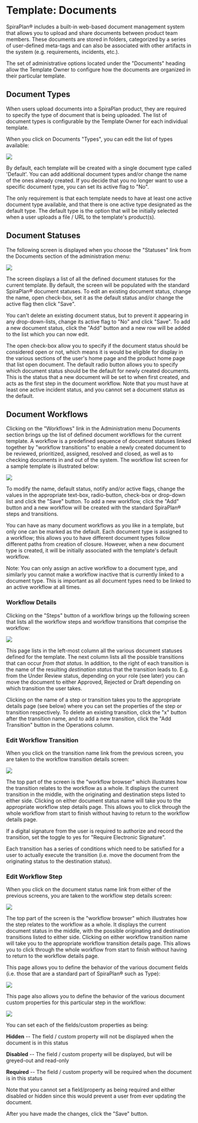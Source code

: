 # Template: Documents

SpiraPlan® includes a built-in web-based document management system that
allows you to upload and share documents between product team members.
These documents are stored in folders, categorized by a series of
user-defined meta-tags and can also be associated with other artifacts
in the system (e.g. requirements, incidents, etc.).

The set of administrative options located under the "Documents" heading
allow the Template Owner to configure how the documents are organized in
their particular template.

## Document Types

When users upload documents into a SpiraPlan product, they are required
to specify the type of document that is being uploaded. The list of
document types is configurable by the Template Owner for each individual
template.

When you click on Documents "Types", you can edit the list of types
available:

![](img/Template_Documents_128.png)




By default, each template will be created with a single document type
called 'Default'. You can add additional document types and/or change
the name of the ones already created. If you decide that you no longer
want to use a specific document type, you can set its active flag to
"No".

The only requirement is that each template needs to have at least one
active document type available, and that there is one active type
designated as the default type. The default type is the option that will
be initially selected when a user uploads a file / URL to the template's
product(s).

## Document Statuses

The following screen is displayed when you choose the "Statuses" link
from the Documents section of the administration menu:

![](img/Template_Documents_129.png)




The screen displays a list of all the defined document statuses for the
current template. By default, the screen will be populated with the
standard SpiraPlan® document statuses. To edit an existing document
status, change the name, open check-box, set it as the default status
and/or change the active flag then click "Save".

You can't delete an existing document status, but to prevent it
appearing in any drop-down-lists, change its active flag to "No" and
click "Save". To add a new document status, click the "Add" button and a
new row will be added to the list which you can now edit.

The open check-box allow you to specify if the document status should be
considered open or not, which means it is would be eligible for display
in the various sections of the user's home page and the product home
page that list open document. The default radio button allows you to
specify which document status should be the default for newly created
documents. This is the status that a new document will be set to when
first created, and acts as the first step in the document workflow. Note
that you must have at least one active incident status, and you cannot
set a document status as the default.

## Document Workflows

Clicking on the "Workflows" link in the Administration menu Documents
section brings up the list of defined document workflows for the current
template. A workflow is a predefined sequence of document statuses
linked together by "workflow transitions" to enable a newly created
document to be reviewed, prioritized, assigned, resolved and closed, as
well as to checking documents in and out of the system. The workflow
list screen for a sample template is illustrated below:

![](img/Template_Documents_130.png)




To modify the name, default status, notify and/or active flags, change
the values in the appropriate text-box, radio-button, check-box or
drop-down list and click the "Save" button. To add a new workflow, click
the "Add" button and a new workflow will be created with the standard
SpiraPlan® steps and transitions.

You can have as many document workflows as you like in a template, but
only one can be marked as the default. Each document type is assigned to
a workflow; this allows you to have different document types follow
different paths from creation of closure. However, when a new document
type is created, it will be initially associated with the template's
default workflow.

Note: You can only assign an active workflow to a document type, and
similarly you cannot make a workflow inactive that is currently linked
to a document type. This is important as all document types need to be
linked to an active workflow at all times.

### Workflow Details

Clicking on the "Steps" button of a workflow brings up the following
screen that lists all the workflow steps and workflow transitions that
comprise the workflow:

![](img/Template_Documents_131.png)




This page lists in the left-most column all the various document
statuses defined for the template. The next column lists all the
possible transitions that can occur *from that status*. In addition, to
the right of each transition is the name of the resulting *destination
status* that the transition leads to. E.g. from the Under Review status,
depending on your role (see later) you can move the document to either
Approved, Rejected or Draft depending on which transition the user
takes.

Clicking on the name of a step or transition takes you to the
appropriate details page (see below) where you can set the properties of
the step or transition respectively. To delete an existing transition,
click the "x" button after the transition name, and to add a new
transition, click the "Add Transition" button in the Operations column.

### Edit Workflow Transition

When you click on the transition name link from the previous screen, you
are taken to the workflow transition details screen:

![](img/Template_Documents_132.png)




The top part of the screen is the "workflow browser" which illustrates
how the transition relates to the workflow as a whole. It displays the
current transition in the middle, with the originating and destination
steps listed to either side. Clicking on either document status name
will take you to the appropriate workflow step details page. This allows
you to click through the whole workflow from start to finish without
having to return to the workflow details page.

If a digital signature from the user is required to authorize and record
the transition, set the toggle to yes for "Require Electronic
Signature".

Each transition has a series of conditions which need to be satisfied
for a user to actually execute the transition (i.e. move the document
from the originating status to the destination status).

### Edit Workflow Step

When you click on the document status name link from either of the
previous screens, you are taken to the workflow step details screen:

![](img/Template_Documents_133.png)




The top part of the screen is the "workflow browser" which illustrates
how the step relates to the workflow as a whole. It displays the current
document status in the middle, with the possible originating and
destination transitions listed to either side. Clicking on either
workflow transition name will take you to the appropriate workflow
transition details page. This allows you to click through the whole
workflow from start to finish without having to return to the workflow
details page.

This page allows you to define the behavior of the various document
fields (i.e. those that are a standard part of SpiraPlan® such as Type):

![](img/Template_Documents_134.png)




This page also allows you to define the behavior of the various document
custom properties for this particular step in the workflow:

![](img/Template_Documents_135.png)




You can set each of the fields/custom properties as being:

**Hidden** -- The field / custom property will not be displayed when the
document is in this status

**Disabled** -- The field / custom property will be displayed, but will
be greyed-out and read-only

**Required** -- The field / custom property will be required when the
document is in this status

Note that you cannot set a field/property as being required and either
disabled or hidden since this would prevent a user from ever updating
the document.

After you have made the changes, click the "Save" button.

